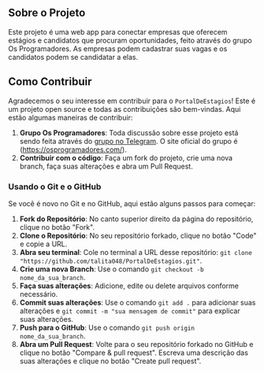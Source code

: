## Sobre o Projeto

Este projeto é uma web app para conectar empresas que oferecem estágios e candidatos que procuram oportunidades, feito através do grupo Os Programadores. As empresas podem cadastrar suas vagas e os candidatos podem se candidatar a elas.

## Como Contribuir

Agradecemos o seu interesse em contribuir para o `PortalDeEstagios`! Este é um projeto open source e todas as contribuições são bem-vindas. Aqui estão algumas maneiras de contribuir:

1. **Grupo Os Programadores**: Toda discussão sobre esse projeto está sendo feita através do [grupo no Telegram](https://t.me/osprogramadores). O site oficial do grupo é (https://osprogramadores.com/).
2. **Contribuir com o código**: Faça um fork do projeto, crie uma nova branch, faça suas alterações e abra um Pull Request.

### Usando o Git e o GitHub

Se você é novo no Git e no GitHub, aqui estão alguns passos para começar:

1. **Fork do Repositório**: No canto superior direito da página do repositório, clique no botão "Fork".
2. **Clone o Repositório**: No seu repositório forkado, clique no botão "Code" e copie a URL.
3. **Abra seu terminal**: Cole no terminal a URL desse repositório: `git clone "https://github.com/talita048/PortalDeEstagios.git"`.
4. **Crie uma nova Branch**: Use o comando `git checkout -b nome_da_sua_branch`.
5. **Faça suas alterações**: Adicione, edite ou delete arquivos conforme necessário.
6. **Commit suas alterações**: Use o comando `git add .` para adicionar suas alterações e `git commit -m "sua mensagem de commit"` para explicar suas alterações.
7. **Push para o GitHub**: Use o comando `git push origin nome_da_sua_branch`.
8. **Abra um Pull Request**: Volte para o seu repositório forkado no GitHub e clique no botão "Compare & pull request". Escreva uma descrição das suas alterações e clique no botão "Create pull request".
